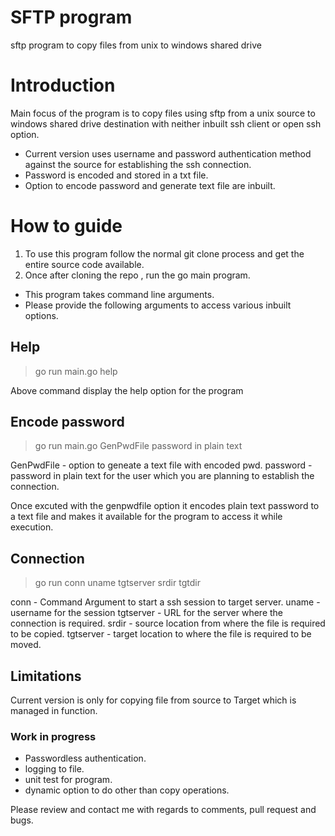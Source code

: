 # SFTP program

sftp program to copy files from unix to windows shared drive
# Introduction
Main focus of the program is to copy files using sftp from a unix source to windows shared drive destination with neither inbuilt ssh client or open ssh option.

* Current version uses username and password authentication method against the source for establishing the ssh connection.
* Password is encoded and stored in a txt file.
* Option to encode password and generate text file are inbuilt.

# How to guide

1. To use this program follow the normal git clone process and get the entire source code available.
2. Once after cloning the repo , run the go main program.

*  This program takes command line arguments.
*  Please provide the following arguments to access various inbuilt options.
## Help
>go run main.go help 

Above command display the help option for the program
## Encode password
> go run main.go GenPwdFile  password in plain text

GenPwdFile - option to geneate a text file with encoded pwd.
password - password in plain text for the user which you are planning to establish the connection.

Once excuted with the genpwdfile option it encodes plain text password to a text file and makes it available for the program to access it while execution.
## Connection
>go run conn uname tgtserver srdir tgtdir

conn - Command Argument to start a ssh session to target server.
uname - username for the session
tgtserver - URL for the server where the connection is required.
srdir - source location from where the file is required to be copied.
tgtserver - target location to where the file is required to be moved.

## Limitations
Current version is only for copying file from source to Target which is managed in function.
### Work in progress
 - Passwordless authentication.
 - logging to file.
 - unit test for program.
 - dynamic option to do other than copy operations.

Please review and contact me with regards to comments, pull request and bugs.

